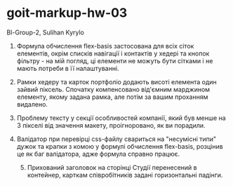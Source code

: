 # goit-markup-hw-03

Bl-Group-2, Sulihan Kyrylo

1. Формула обчислення flex-basis застосована для всіх сіток елементів, окрім списків навігації і
   контактів у хедері та кнопок фільтру - на мій погляд, ці елементи не можуть бути сітками і не
   мають потреби в її налаштуванні.

2. Рамки хедеру та карток портфоліо додають висоті елемента один зайвий піксель. Спочатку
   компенсовано від'ємним марджином елементу, якому задана рамка, але потім за вашим проханням
   видалено.

3. Проблему тексту у секції особливостей компанії, який був менше на 3 пікселі від значення макету,
   проігноровано, як ви порадили.

4. Валідатор при перевірці css-файлу свариться на "несумісні типи" дужок та крапки з комою у формулі
   обчислення flex-basis, розцінив це як баг валідатора, адже формула справно працює.

   5. Прихований заголовок на сторінці Студії перенесений в контейнер, карткам співробітників задані
      горизонтальні падінги.

